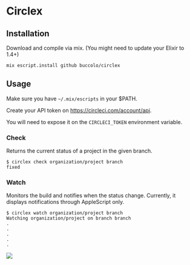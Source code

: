 # Circlex

## Installation

Download and compile via mix. (You might need to update your Elixir to 1.4+)

```
mix escript.install github buccolo/circlex
```

## Usage

Make sure you have `~/.mix/escripts` in your $PATH.

Create your API token on https://circleci.com/account/api.

You will need to expose it on the `CIRCLECI_TOKEN` environment variable.


### Check

Returns the current status of a project in the given branch.

```
$ circlex check organization/project branch
fixed
```

### Watch

Monitors the build and notifies when the status change. Currently, it displays notifications through AppleScript only.

```
$ circlex watch organization/project branch
Watching organization/project on branch branch
.
.
.
.
.
```

![](http://i.imgur.com/dA7R7oJ.png)
